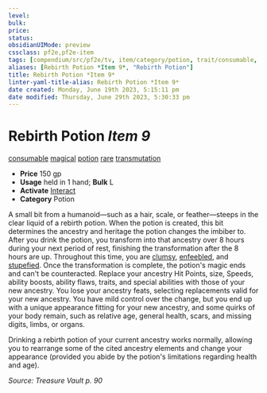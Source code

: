```yaml
---
level:
bulk:
price:
status:
obsidianUIMode: preview
cssclass: pf2e,pf2e-item
tags: [compendium/src/pf2e/tv, item/category/potion, trait/consumable, trait/magical, trait/potion, trait/rare, trait/transmutation]
aliases: [Rebirth Potion *Item 9*, "Rebirth Potion"]
title: Rebirth Potion *Item 9*
linter-yaml-title-alias: Rebirth Potion *Item 9*
date created: Monday, June 19th 2023, 5:15:11 pm
date modified: Thursday, June 29th 2023, 5:30:33 pm
---
```


# Rebirth Potion *Item 9*

[consumable](rules/traits/consumable.md) [magical](rules/traits/magical.md) [potion](rules/traits/potion.md) [rare](rules/traits/rare.md) [transmutation](rules/traits/transmutation.md)  

- **Price** 150 gp
- **Usage** held in 1 hand; **Bulk** L
- **Activate** [Interact](rules/actions/interact.md)
- **Category** Potion

A small bit from a humanoid—such as a hair, scale, or feather—steeps in the clear liquid of a rebirth potion. When the potion is created, this bit determines the ancestry and heritage the potion changes the imbiber to. After you drink the potion, you transform into that ancestry over 8 hours during your next period of rest, finishing the transformation after the 8 hours are up. Throughout this time, you are [clumsy](rules/conditions.md#Clumsy), [enfeebled](rules/conditions.md#Enfeebled), and [stupefied](rules/conditions.md#Stupefied). Once the transformation is complete, the potion's magic ends and can't be counteracted. Replace your ancestry Hit Points, size, Speeds, ability boosts, ability flaws, traits, and special abilities with those of your new ancestry. You lose your ancestry feats, selecting replacements valid for your new ancestry. You have mild control over the change, but you end up with a unique appearance fitting for your new ancestry, and some quirks of your body remain, such as relative age, general health, scars, and missing digits, limbs, or organs.

Drinking a rebirth potion of your current ancestry works normally, allowing you to rearrange some of the cited ancestry elements and change your appearance (provided you abide by the potion's limitations regarding health and age).

*Source: Treasure Vault p. 90*
